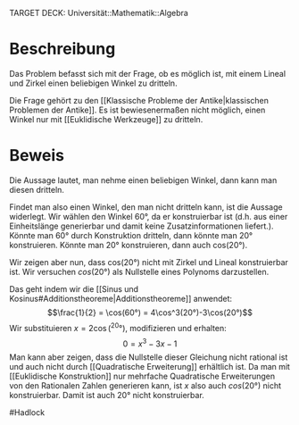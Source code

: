TARGET DECK: Universität::Mathematik::Algebra

# Beschreibung
Das Problem befasst sich mit der Frage, ob es möglich ist, mit einem Lineal und Zirkel einen beliebigen Winkel zu dritteln.

Die Frage gehört zu den [[Klassische Probleme der Antike|klassischen Problemen der Antike]]. Es ist bewiesenermaßen nicht möglich, einen Winkel nur mit [[Euklidische Werkzeuge]] zu dritteln.

# Beweis
Die Aussage lautet, man nehme einen beliebigen Winkel, dann kann man diesen dritteln.

Findet man also einen Winkel, den man nicht dritteln kann, ist die Aussage widerlegt.
Wir wählen den Winkel 60°, da er konstruierbar ist (d.h. aus einer Einheitslänge generierbar und damit keine Zusatzinformationen liefert.). 
Könnte man 60° durch Konstruktion dritteln, dann könnte man 20° konstruieren. Könnte man 20° konstruieren, dann auch cos(20°).

Wir zeigen aber nun, dass cos(20°) nicht mit Zirkel und Lineal konstruierbar ist.
Wir versuchen $cos(20°)$ als Nullstelle eines Polynoms darzustellen.

Das geht indem wir die [[Sinus und Kosinus#Additionstheoreme|Additionstheoreme]] anwendet:
$$\frac{1}{2} = \cos(60°) = 4\cos^3(20°)-3\cos(20°)$$
Wir substituieren $x = 2\cos(^20°)$, modifizieren und erhalten:
$$0 = x^3 - 3x - 1$$
Man kann aber zeigen, dass die Nullstelle dieser Gleichung nicht rational ist und auch nicht durch [[Quadratische Erweiterung]] erhältlich ist. Da man mit [[Euklidische Konstruktion]] nur mehrfache Quadratische Erweiterungen von den Rationalen Zahlen generieren kann, ist $x$ also auch $cos(20°)$ nicht konstruierbar.
Damit ist auch $20°$ nicht konstruierbar.


#Hadlock 